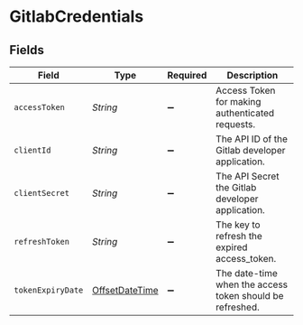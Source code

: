 # GitlabCredentials


## Fields

| Field                                                                                     | Type                                                                                      | Required                                                                                  | Description                                                                               |
| ----------------------------------------------------------------------------------------- | ----------------------------------------------------------------------------------------- | ----------------------------------------------------------------------------------------- | ----------------------------------------------------------------------------------------- |
| `accessToken`                                                                             | *String*                                                                                  | :heavy_minus_sign:                                                                        | Access Token for making authenticated requests.                                           |
| `clientId`                                                                                | *String*                                                                                  | :heavy_minus_sign:                                                                        | The API ID of the Gitlab developer application.                                           |
| `clientSecret`                                                                            | *String*                                                                                  | :heavy_minus_sign:                                                                        | The API Secret the Gitlab developer application.                                          |
| `refreshToken`                                                                            | *String*                                                                                  | :heavy_minus_sign:                                                                        | The key to refresh the expired access_token.                                              |
| `tokenExpiryDate`                                                                         | [OffsetDateTime](https://docs.oracle.com/javase/8/docs/api/java/time/OffsetDateTime.html) | :heavy_minus_sign:                                                                        | The date-time when the access token should be refreshed.                                  |